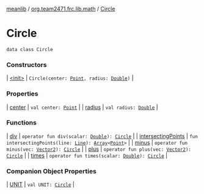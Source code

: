 [meanlib](../../index.md) / [org.team2471.frc.lib.math](../index.md) / [Circle](./index.md)

# Circle

`data class Circle`

### Constructors

| [&lt;init&gt;](-init-.md) | `Circle(center: `[`Point`](../-point/index.md)`, radius: `[`Double`](https://kotlinlang.org/api/latest/jvm/stdlib/kotlin/-double/index.html)`)` |

### Properties

| [center](center.md) | `val center: `[`Point`](../-point/index.md) |
| [radius](radius.md) | `val radius: `[`Double`](https://kotlinlang.org/api/latest/jvm/stdlib/kotlin/-double/index.html) |

### Functions

| [div](div.md) | `operator fun div(scalar: `[`Double`](https://kotlinlang.org/api/latest/jvm/stdlib/kotlin/-double/index.html)`): `[`Circle`](./index.md) |
| [intersectingPoints](intersecting-points.md) | `fun intersectingPoints(line: `[`Line`](../-line/index.md)`): `[`Array`](https://kotlinlang.org/api/latest/jvm/stdlib/kotlin/-array/index.html)`<`[`Point`](../-point/index.md)`>` |
| [minus](minus.md) | `operator fun minus(vec: `[`Vector2`](../-vector2/index.md)`): `[`Circle`](./index.md) |
| [plus](plus.md) | `operator fun plus(vec: `[`Vector2`](../-vector2/index.md)`): `[`Circle`](./index.md) |
| [times](times.md) | `operator fun times(scalar: `[`Double`](https://kotlinlang.org/api/latest/jvm/stdlib/kotlin/-double/index.html)`): `[`Circle`](./index.md) |

### Companion Object Properties

| [UNIT](-u-n-i-t.md) | `val UNIT: `[`Circle`](./index.md) |

